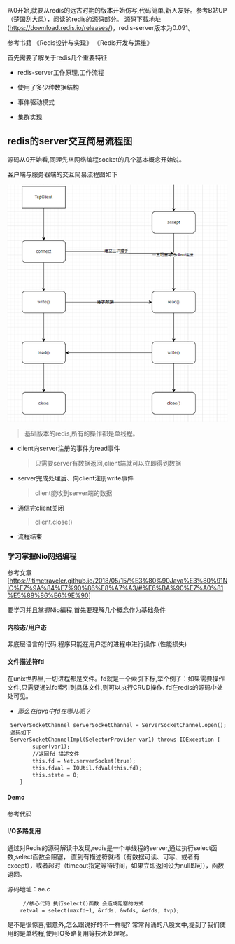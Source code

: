 从0开始,就要从redis的远古时期的版本开始仿写,代码简单,新人友好。参考B站UP（楚国刮大风），阅读的redis的源码部分。
源码下载地址(https://download.redis.io/releases/)，redis-server版本为0.091。

参考书籍 《Redis设计与实现》 《Redis开发与运维》

首先需要了解关于redis几个重要特征

- redis-server工作原理,工作流程

- 使用了多少种数据结构

- 事件驱动模式

- 集群实现

## redis的server交互简易流程图

源码从0开始看,同理先从网络编程socket的几个基本概念开始说。

客户端与服务器端的交互简易流程图如下

![server.png](redisImage/server.png)

> 基础版本的redis,所有的操作都是单线程。

- client向server注册的事件为read事件
  > 只需要server有数据返回,client端就可以立即得到数据
- server完成处理后、向client注册write事件
  > client能收到server端的数据
- 通信完client关闭
  > client.close()
- 流程结束


### 学习掌握Nio网络编程

参考文章 [https://itimetraveler.github.io/2018/05/15/%E3%80%90Java%E3%80%91NIO%E7%9A%84%E7%90%86%E8%A7%A3/#%E6%BA%90%E7%A0%81%E5%88%86%E6%9E%90]

要学习并且掌握Nio編程,首先要理解几个概念作为基础条件

#### 内核态/用户态

非底层语言的代码,程序只能在用户态的进程中进行操作.(性能损失)

#### 文件描述符fd
在unix世界里,一切进程都是文件。fd就是一个索引下标,举个例子：如果需要操作文件,只需要通过fd索引到具体文件,则可以执行CRUD操作. fd在redis的源码中处处可见。

- *那么在java中fd在哪儿呢？*
```shell
 ServerSocketChannel serverSocketChannel = ServerSocketChannel.open();
 源码如下
 ServerSocketChannelImpl(SelectorProvider var1) throws IOException {
        super(var1);
        //返回fd 描述文件
        this.fd = Net.serverSocket(true);
        this.fdVal = IOUtil.fdVal(this.fd);
        this.state = 0;
    }
```

#### Demo

参考代码

#### I/O多路复用
通过对Redis的源码解读中发现,redis是一个单线程的server,通过执行select函数,select函数会阻塞，
直到有描述符就绪（有数据可读、可写、或者有except），或者超时（timeout指定等待时间，如果立即返回设为null即可），函数返回。

源码地址：ae.c
```shell
     //核心代码 执行select()函数 会造成阻塞的方式
    retval = select(maxfd+1, &rfds, &wfds, &efds, tvp);
```
是不是很惊喜,很意外,怎么跟说好的不一样呢? 常常背诵的八股文中,提到了我们使用的是单线程,使用IO多路复用等技术处理呢。
























































